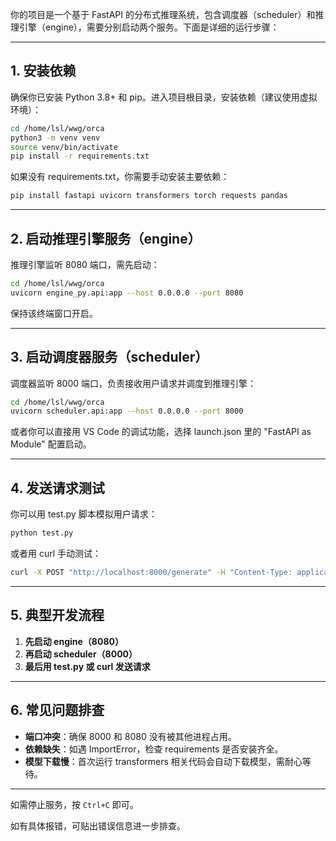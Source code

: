 你的项目是一个基于 FastAPI 的分布式推理系统，包含调度器（scheduler）和推理引擎（engine），需要分别启动两个服务。下面是详细的运行步骤：

---

## 1. 安装依赖

确保你已安装 Python 3.8+ 和 pip。进入项目根目录，安装依赖（建议使用虚拟环境）：

```bash
cd /home/lsl/wwg/orca
python3 -m venv venv
source venv/bin/activate
pip install -r requirements.txt
```

如果没有 requirements.txt，你需要手动安装主要依赖：

```bash
pip install fastapi uvicorn transformers torch requests pandas
```

---

## 2. 启动推理引擎服务（engine）

推理引擎监听 8080 端口，需先启动：

```bash
cd /home/lsl/wwg/orca
uvicorn engine_py.api:app --host 0.0.0.0 --port 8080
```

保持该终端窗口开启。

---

## 3. 启动调度器服务（scheduler）

调度器监听 8000 端口，负责接收用户请求并调度到推理引擎：

```bash
cd /home/lsl/wwg/orca
uvicorn scheduler.api:app --host 0.0.0.0 --port 8000
```

或者你可以直接用 VS Code 的调试功能，选择 launch.json 里的 "FastAPI as Module" 配置启动。

---

## 4. 发送请求测试

你可以用 test.py 脚本模拟用户请求：

```bash
python test.py
```

或者用 curl 手动测试：

```bash
curl -X POST "http://localhost:8000/generate" -H "Content-Type: application/json" -d '{"prompt": "你好，介绍一下你自己"}'
```

---

## 5. 典型开发流程

1. **先启动 engine（8080）**
2. **再启动 scheduler（8000）**
3. **最后用 test.py 或 curl 发送请求**

---

## 6. 常见问题排查

- **端口冲突**：确保 8000 和 8080 没有被其他进程占用。
- **依赖缺失**：如遇 ImportError，检查 requirements 是否安装齐全。
- **模型下载慢**：首次运行 transformers 相关代码会自动下载模型，需耐心等待。

---

如需停止服务，按 `Ctrl+C` 即可。

如有具体报错，可贴出错误信息进一步排查。